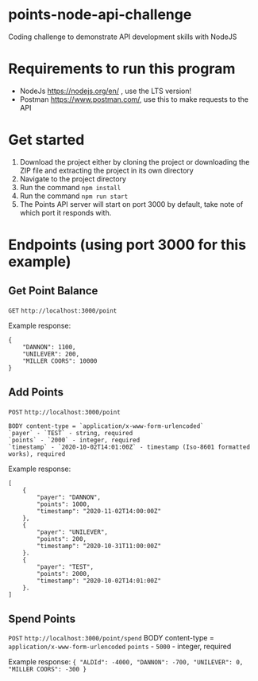 # points-node-api-challenge

Coding challenge to demonstrate API development skills with NodeJS

# Requirements to run this program

-   NodeJs https://nodejs.org/en/ , use the LTS version!
-   Postman https://www.postman.com/, use this to make requests to the API

# Get started

1. Download the project either by cloning the project or downloading the ZIP file and extracting the project in its own directory
2. Navigate to the project directory
3. Run the command `npm install`
4. Run the command `npm run start`
5. The Points API server will start on port 3000 by default, take note of which port it responds with.

# Endpoints (using port 3000 for this example)
## Get Point Balance
`GET` `http://localhost:3000/point`

Example response:
```
{
    "DANNON": 1100,
    "UNILEVER": 200,
    "MILLER COORS": 10000
}
```

## Add Points
`POST` `http://localhost:3000/point`

```
BODY content-type = `application/x-www-form-urlencoded`
`payer` - `TEST` - string, required
`points` - `2000` - integer, required
`timestamp` - `2020-10-02T14:01:00Z` - timestamp (Iso-8601 formatted works), required 
```

Example response:
```
[
    {
        "payer": "DANNON",
        "points": 1000,
        "timestamp": "2020-11-02T14:00:00Z"
    },
    {
        "payer": "UNILEVER",
        "points": 200,
        "timestamp": "2020-10-31T11:00:00Z"
    }.
    {
        "payer": "TEST",
        "points": 2000,
        "timestamp": "2020-10-02T14:01:00Z"
    }.
]
```

## Spend Points
`POST` `http://localhost:3000/point/spend`
BODY content-type = `application/x-www-form-urlencoded`
`points` - `5000` - integer, required

Example response:
`{
    "ALDId": -4000,
    "DANNON": -700,
    "UNILEVER": 0,
    "MILLER COORS": -300
}`
  
  
